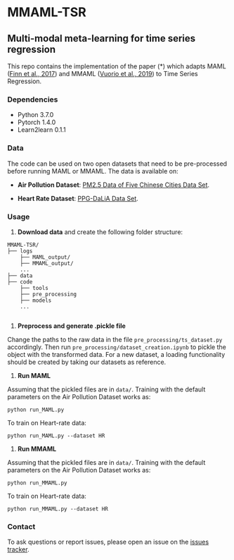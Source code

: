 # MMAML-TSR
## Multi-modal meta-learning for time series regression

This repo contains the implementation of the paper (\*) which adapts MAML ([Finn et al., 2017](https://arxiv.org/pdf/1703.03400.pdf)) and MMAML ([Vuorio et al., 2019](https://arxiv.org/pdf/1910.13616.pdf)) to Time Series Regression. 

### Dependencies

* Python 3.7.0
* Pytorch 1.4.0
* Learn2learn 0.1.1

### Data

The code can be used  on two open datasets that need to be pre-processed before running MAML or MMAML. The data is available on:

* **Air Pollution Dataset**: [PM2.5 Data of Five Chinese Cities Data Set](https://archive.ics.uci.edu/ml/datasets/PM2.5+Data+of+Five+Chinese+Cities). 

* **Heart Rate Dataset**: [PPG-DaLiA Data Set](https://archive.ics.uci.edu/ml/datasets/PPG-DaLiA).

### Usage
1. **Download data** and create the following folder structure:

```shell
MMAML-TSR/
├── logs
	├── MAML_output/ 
	├── MMAML_output/
	...
├── data
├── code
	├── tools
	├── pre_processing
	├── models
	...


```


1. **Preprocess and generate .pickle file**

Change the paths to the raw data in the file `pre_processing/ts_dataset.py` accordingly.  Then run `pre_processing/dataset_creation.ipynb` to pickle the object with the transformed data. For a new dataset, a loading functionality should be created by taking our datasets as reference.

1. **Run MAML**

Assuming that the pickled files are in `data/`. Training with the default parameters on the Air Pollution Dataset works as:

```shell
python run_MAML.py
```

To train on Heart-rate data:

```shell
python run_MAML.py --dataset HR
```


1. **Run MMAML**

Assuming that the pickled files are in `data/`. Training with the default parameters on the Air Pollution Dataset works as:

```shell
python run_MMAML.py
```

To train on Heart-rate data:

```shell
python run_MMAML.py --dataset HR
```

### Contact
To ask questions or report issues, please open an issue on the [issues tracker](https://github.com/sebastianpinedaar/MMAML-TSR/issues).



